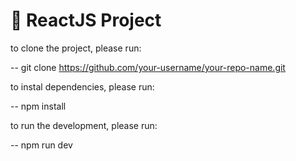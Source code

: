 # 🚀 ReactJS Project

to clone the project, please run: 

-- git clone https://github.com/your-username/your-repo-name.git

to instal dependencies, please run: 

-- npm install

to run the development, please run:

-- npm run dev
